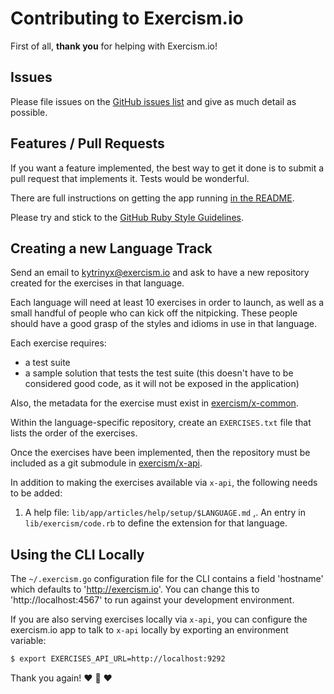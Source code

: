 # Contributing to Exercism.io

First of all, **thank you** for helping with Exercism.io!

## Issues

Please file issues on the [GitHub issues list](https://github.com/exercism/exercism.io/issues) and give as much detail as possible.

## Features / Pull Requests

If you want a feature implemented, the best way to get it done is to submit a pull request that implements it. Tests would be wonderful.

There are full instructions on getting the app running [in the README](https://github.com/exercism/exercism.io/blob/master/README.md).

Please try and stick to the [GitHub Ruby Style Guidelines](https://github.com/styleguide/ruby).

## Creating a new Language Track

Send an email to kytrinyx@exercism.io and ask to have a new repository created
for the exercises in that language.

Each language will need at least 10 exercises in order to launch, as well as a small handful of people who can kick off the nitpicking. These people should have a good grasp of the styles and idioms in use in that language.

Each exercise requires:

- a test suite
- a sample solution that tests the test suite (this doesn't have to be
  considered good code, as it will not be exposed in the application)

Also, the metadata for the exercise must exist in
[exercism/x-common](https://github.com/exercism/x-common).

Within the language-specific repository, create an `EXERCISES.txt` file that
lists the order of the exercises.

Once the exercises have been implemented, then the repository must be included
as a git submodule in [exercism/x-api](https://github.com/exercism/x-api).

In addition to making the exercises available via `x-api`, the following needs
to be added:

1. A help file: `lib/app/articles/help/setup/$LANGUAGE.md`
,. An entry in `lib/exercism/code.rb` to define the extension for that language.

## Using the CLI Locally

The `~/.exercism.go` configuration file for the CLI contains a field
'hostname' which defaults to 'http://exercism.io'. You can change this to
'http://localhost:4567' to run against your development environment.

If you are also serving exercises locally via `x-api`, you can configure the
exercism.io app to talk to `x-api` locally by exporting an environment
variable:

```bash
$ export EXERCISES_API_URL=http://localhost:9292
```

Thank you again!
:heart: :sparkling_heart: :heart:
